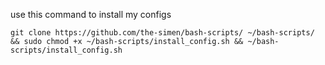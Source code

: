 use this command to install my configs
``` 
git clone https://github.com/the-simen/bash-scripts/ ~/bash-scripts/ && sudo chmod +x ~/bash-scripts/install_config.sh && ~/bash-scripts/install_config.sh
```
